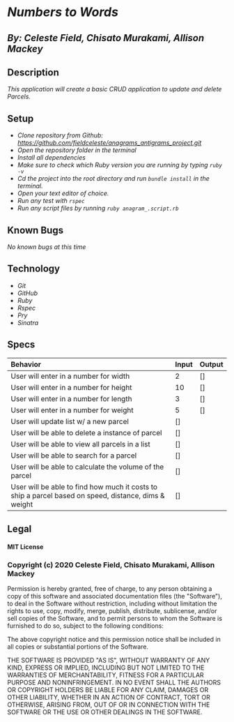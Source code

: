 # _Numbers to Words_
## _By: Celeste Field, Chisato Murakami, Allison Mackey_
## Description

_This application will create a basic CRUD application to update and delete Parcels._

## Setup


* _Clone repository from Github: https://github.com/fieldceleste/anagrams_antigrams_project.git_
* _Open the repository folder in the terminal_
* _Install all dependencies_
* _Make sure to check which Ruby version you are running by typing `ruby -v`_
* _Cd the project into the root directory and run `bundle install` in the terminal._
* _Open your text editor of choice._
* _Run any test with `rspec`_
* _Run any script files by running `ruby anagram_.script.rb`_

## Known Bugs
_No known bugs at this time_

## Technology

* _Git_
* _GitHub_
* _Ruby_
* _Rspec_
* _Pry_
* _Sinatra_


## Specs

|Behavior|Input|Output|
| :-----|:-----|:-----|
| User will enter in a number for width| 2 | [] |
| User will enter in a number for height| 10 | [] |
| User will enter in a number for length| 3 |  [] |
| User will enter in a number for weight | 5 | [] |
| User will update list w/ a new parcel | [] |
| User will be able to delete a instance of parcel | [] |
| User will be able to view all parcels in a list | [] |
| User will be able to search for a parcel | [] |
| User will be able to calculate the volume of the parcel | [] |
| User will be able to find how much it costs to ship a parcel based on speed, distance, dims & weight | [] | 



## Legal

#### MIT License

### Copyright (c) 2020 Celeste Field, Chisato Murakami, Allison Mackey

Permission is hereby granted, free of charge, to any person obtaining a copy
of this software and associated documentation files (the "Software"), to deal
in the Software without restriction, including without limitation the rights
to use, copy, modify, merge, publish, distribute, sublicense, and/or sell
copies of the Software, and to permit persons to whom the Software is
furnished to do so, subject to the following conditions:

The above copyright notice and this permission notice shall be included in all
copies or substantial portions of the Software.

THE SOFTWARE IS PROVIDED "AS IS", WITHOUT WARRANTY OF ANY KIND, EXPRESS OR
IMPLIED, INCLUDING BUT NOT LIMITED TO THE WARRANTIES OF MERCHANTABILITY,
FITNESS FOR A PARTICULAR PURPOSE AND NONINFRINGEMENT. IN NO EVENT SHALL THE
AUTHORS OR COPYRIGHT HOLDERS BE LIABLE FOR ANY CLAIM, DAMAGES OR OTHER
LIABILITY, WHETHER IN AN ACTION OF CONTRACT, TORT OR OTHERWISE, ARISING FROM,
OUT OF OR IN CONNECTION WITH THE SOFTWARE OR THE USE OR OTHER DEALINGS IN THE
SOFTWARE.